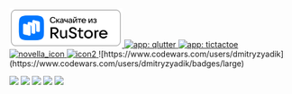 <a href="https://apps.rustore.ru/app/ru.ziidik.qlutter">
     <img alt="app: qlutter" src="https://github.com/vachtung-gigabidze/vachtung-gigabidze/blob/main/ruStore.png" target="_blank" width="200" /> 
  </a>
<a href="https://qlutter.ziidik.ru">
<!--     ![qlutter](https://github.com/user-attachments/assets/c3235302-7520-44bf-bc23-a58317b5a0eb) -->
    <img alt="app: qlutter" src="https://github.com/user-attachments/assets/c3235302-7520-44bf-bc23-a58317b5a0eb" target="_blank" width="75"/>
</a>
<a href="https://tictactoe.ziidik.ru">
     <img alt="app: tictactoe" src="https://github.com/user-attachments/assets/faca6c14-e0ea-4b12-82d5-5614978af7a5" target="_blank" width="75"/>
</a>
<a href="https://lesyalys.github.io/novella.io/">
    <img width="75" alt="novella_icon" src="https://github.com/user-attachments/assets/e6cf961f-f898-4fe6-89c4-2b2db9fa822a" />    
</a>
<a href="https://vachtung-gigabidze.github.io/novella_mobile_editor_web/">
    <img width="75" alt="icon2" src="https://github.com/user-attachments/assets/ebfeeb7c-9b19-4feb-ac9b-f15a99440181" />

</a>
![https://www.codewars.com/users/dmitryzyadik](https://www.codewars.com/users/dmitryzyadik/badges/large)



![](http://github-profile-summary-cards.vercel.app/api/cards/profile-details?username=vachtung-gigabidze&theme=prussian)
![](http://github-profile-summary-cards.vercel.app/api/cards/repos-per-language?username=vachtung-gigabidze&theme=prussian)
![](http://github-profile-summary-cards.vercel.app/api/cards/most-commit-language?username=vachtung-gigabidze&theme=prussian)
![](http://github-profile-summary-cards.vercel.app/api/cards/stats?username=vachtung-gigabidze&theme=prussian)
![](http://github-profile-summary-cards.vercel.app/api/cards/productive-time?username=vachtung-gigabidze&theme=prussian&utcOffset=5)


<!--
**vachtung-gigabidze/vachtung-gigabidze** is a ✨ _special_ ✨ repository because its `README.md` (this file) appears on your GitHub profile.

Here are some ideas to get you started:

- 🔭 I’m currently working on ...
- 🌱 I’m currently learning ...
- 👯 I’m looking to collaborate on ...
- 🤔 I’m looking for help with ...
- 💬 Ask me about ...
- 📫 How to reach me: ...
- 😄 Pronouns: ...
- ⚡ Fun fact: ...
-->
